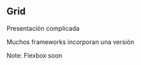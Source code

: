 ## Grid

Presentación complicada

Muchos frameworks incorporan una versión

<!--small>
  [Columnas](/ex/gridlayout.html)
  -
  [Ejemplo](/ex/gridsample.html)
</small-->

Note:
Flexbox soon
